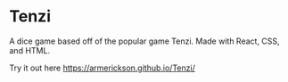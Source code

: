 # Tenzi

A dice game based off of the popular game Tenzi. Made with React, CSS, and HTML. 

Try it out here https://armerickson.github.io/Tenzi/



